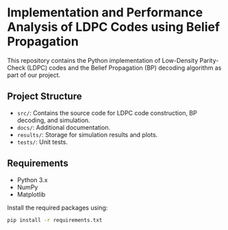 # Implementation and Performance Analysis of LDPC Codes using Belief Propagation

This repository contains the Python implementation of Low-Density Parity-Check (LDPC) codes and the Belief Propagation (BP) decoding algorithm as part of our project.

## Project Structure

- `src/`: Contains the source code for LDPC code construction, BP decoding, and simulation.
- `docs/`: Additional documentation.
- `results/`: Storage for simulation results and plots.
- `tests/`: Unit tests.

## Requirements

- Python 3.x
- NumPy
- Matplotlib

Install the required packages using:

```bash
pip install -r requirements.txt
